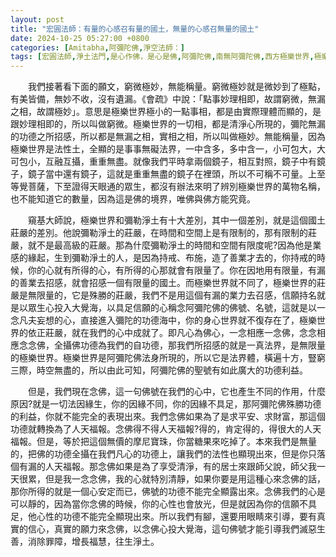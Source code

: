 ```yaml
---
layout: post
title: "宏圓法師：有量的心感召有量的國土，無量的心感召無量的國土"
date: 2024-10-25 05:27:00 +0800
categories: [Amitabha,阿彌陀佛,淨空法師：]
tags: [宏圓法師,淨土法門,是心作佛，是心是佛,阿彌陀佛,南無阿彌陀佛,西方極樂世界,極樂世界,念佛,十念法,都攝六根,老實念佛,帶業往生,信願持名,無量壽經,華嚴經,一即一切，一切即一,不可以少善根福德因緣得生彼國,凡所有相，皆是虛妄,一切有為法，如夢幻泡影,地獄門前僧道多,魔障,道高一尺，魔高一丈,謠言止於智者,佛氏門中，有求必應,因果通三世,三尸神,祿盡人亡,福報,天地有司過之神,楞嚴經,魔境,無佛亦無魔,起心動念,邪師說法，如恆河沙,佛法重實質不重形式,起心動念,不間斷,蓮花,佛力加持,因果,持戒,身口意,五戒,持戒,果報,懺悔]
---
```


　　我們接著看下面的願文，窮微極妙，無能稱量。窮微極妙就是微妙到了極點，有美皆備，無妙不收，沒有遺漏。《會疏》中說：「點事妙理相即，故謂窮微，無漏之相，故謂極妙」。意思是極樂世界極小的一點事相，都是由實際理體而顯的，是跟妙理相即的，所以叫做窮微。極樂世界的一切相，都是清淨心所現的，彌陀無漏的功德之所招感，所以都是無漏之相，實相之相，所以叫做極妙。無能稱量，因為極樂世界是法性土，全顯的是事事無礙法界，一中含多，多中含一，小可包大，大可包小，互融互攝，重重無盡。就像我們平時拿兩個鏡子，相互對照，鏡子中有鏡子，鏡子當中還有鏡子，這就是重重無盡的鏡子在裡頭，所以不可稱不可量。上至等覺菩薩，下至證得天眼通的眾生，都沒有辦法來明了辨別極樂世界的萬物名稱，也不能知道它的數量，因為這是佛的境界，唯佛與佛方能究竟。      

　　窺基大師說，極樂世界和彌勒淨土有十大差別，其中一個差別，就是這個國土莊嚴的差別。他說彌勒淨土的莊嚴，在時間和空間上是有限制的，那有限制的莊嚴，就不是最高級的莊嚴。那為什麼彌勒淨土的時間和空間有限度呢?因為他是業感的緣起，生到彌勒淨土的人，是因為持戒、布施，造了善業才去的，你持戒的時候，你的心就有所得的心，有所得的心那就會有限量了。你在因地用有限量，有漏的善業去招感，就會招感一個有限量的國土。而極樂世界就不同了，極樂世界的莊嚴是無限量的，它是殊勝的莊嚴，我們不是用這個有漏的業力去召感，信願持名就是以眾生心投入大覺海，以具足信願的心稱念阿彌陀佛的佛號、名號，這就是以一念凡夫妄想的心，直接進入彌陀的功德海中，你的身心世界就不復存在了，極樂世界的依正莊嚴，就在我們的心中成就了。即凡心為佛心，一念相應一念佛，念念相應念念佛，全攝佛功德為我們的自功德，那我們所招感的就是一真法界，是無限量的極樂世界。極樂世界是阿彌陀佛法身所現的，所以它是法界體，橫遍十方，豎窮三際，時空無盡的，所以由此可知，阿彌陀佛的聖號有如此廣大的功德利益。       

　　但是，我們現在念佛，這一句佛號在我們的心中，它也產生不同的作用，什麼原因?就是一切法因緣生，你的因緣不同，你的因緣不具足，那阿彌陀佛殊勝功德的利益，你就不能完全的表現出來。我們念佛如果為了是求平安、求財富，那這個功德就轉換為了人天福報。念佛得不得人天福報?得的，肯定得的，得很大的人天福報。但是，等於把這個無價的摩尼寶珠，你當糖果來吃掉了。本來我們是無量的，把佛的功德全攝在我們凡心的功德上，讓我們的法性也顯現出來，但是你只落個有漏的人天福報。那念佛如果是為了享受清淨，有的居士來跟師父說，師父我一天很累，但是我一念念佛，我的心就特別清靜，如果你要是用這種心來念佛的話，那你所得的就是一個心安定而已，佛號的功德不能完全顯露出來。念佛我們的心是可以靜的，因為當你念佛的時候，你的心性也會放光，但是就因為你的信願不具足，他心性的功德不能完全顯現出來。所以我們有腳，還要用眼睛來引導，要有真實的信心，真實的願力來念佛，以念佛心投大覺海，這句佛號才能引導我們滅惡生善，消除罪障，增長福慧，往生淨土。